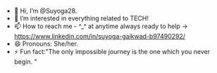 - 👋 Hi, I’m @Suyoga28.
- 👀 I’m interested in everything related to TECH!
- 📫 How to reach me - ^_^ at anytime always ready to help ->  https://www.linkedin.com/in/suyoga-gaikwad-b97490292/
- 😄 Pronouns: She/her.
- ⚡ Fun fact:"The only impossible journey is the one which you never begin. "

<!---
Suyoga28/Suyoga28 is a ✨ special ✨ repository because its `README.md` (this file) appears on your GitHub profile.
You can click the Preview link to take a look at your changes.
--->

